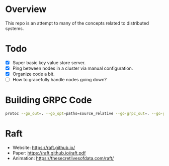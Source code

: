# Overview

This repo is an attempt to many of the concepts related to distributed systems.

# Todo

- [x] Super basic key value store server.
- [x] Ping between nodes in a cluster via manual configuration.
- [x] Organize code a bit.
- [ ] How to gracefully handle nodes going down?

# Building GRPC Code

```bash
protoc --go_out=. --go_opt=paths=source_relative --go-grpc_out=. --go-grpc_opt=paths=source_relative internal/rpc/node_rpc.proto
```

# Raft

- Website: https://raft.github.io/
- Paper: https://raft.github.io/raft.pdf
- Animation: https://thesecretlivesofdata.com/raft/
